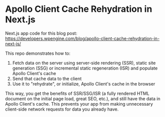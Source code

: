 # Apollo Client Cache Rehydration in Next.js

Next.js app code for this blog post:
https://developers.wpengine.com/blog/apollo-client-cache-rehydration-in-next-js/

This repo demonstrates how to:

1. Fetch data on the server using server-side rendering (SSR), static site generation (SSG) or incremental static regeneration (ISR) and populate Apollo Client's cache
1. Send that cache data to the client
1. Use it to "rehydrate", or initialize, Apollo Client's cache in the browser

This way, you get the benefits of SSR/SSG/ISR (a fully rendered HTML document on the initial page load, great SEO, etc.), and still have the data in Apollo Client's cache. This prevents your app from making unnecessary client-side network requests for data you already have.
